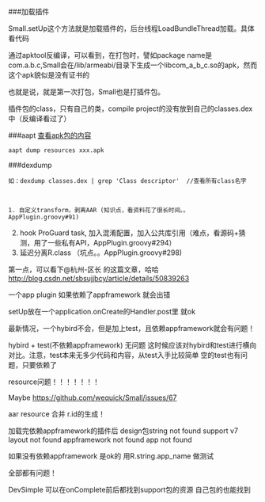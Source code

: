
###加载插件

Small.setUp这个方法就是加载插件的，后台线程LoadBundleThread加载。具体看代码

通过apktool反编译，可以看到，在打包时，譬如package name是 com.a.b.c,Small会在/lib/armeabi/目录下生成一个libcom_a_b_c.so的apk，然而这个apk貌似是没有证书的

也就是说，就是第一次打包，Small也是打插件包。

插件包的class，只有自己的类，compile project的没有放到自己的classes.dex中（反编译看过了）

###aapt
[查看apk包的内容](http://blog.csdn.net/sodino/article/details/6122665)

	aapt dump resources xxx.apk


###dexdump

	如：dexdump classes.dex | grep 'Class descriptor'  //查看所有class名字
	
	
	
	1. 自定义transform，剥离AAR (知识点，看资料花了很长时间。。AppPlugin.groovy#91)
2. hook ProGuard task,  加入混淆配置，加入公共库引用（难点，看源码+猜测，用了一些私有API，AppPlugin.groovy#294）
3. 延迟分离R.class （坑点。。AppPlugin.groovy#298)

第一点，可以看下@杭州-区长 的这篇文章，哈哈 http://blog.csdn.net/sbsujjbcy/article/details/50839263




一个app plugin  如果依赖了appframework  就会出错

setUp放在一个application.onCreate的Handler.post里  就ok

最新情况，一个hybird不会，但是加上test，且依赖appframework就会有问题！

hybird + test(不依赖appframework) 无问题
这时候应该对hybird和test进行横向对比。注意，test本来无多少代码和内容，从test入手比较简单
空的test也有问题，只要依赖了

resource问题！！！！！！！

Maybe https://github.com/wequick/Small/issues/67

aar resource 合并 r.id的生成！


加载完依赖appframework的插件后
design包string not found
support v7 layout not found
appframework not found
app not found

如果没有依赖appframework  是ok的
用R.string.app_name 做测试

全部都有问题！

DevSimple 可以在onComplete前后都找到support包的资源  自己包的也能找到